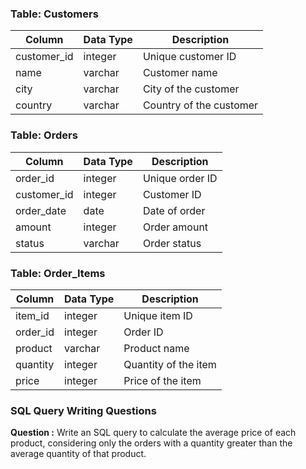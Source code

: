 ### Table: Customers

| Column | Data Type | Description |
| --- | --- | --- |
| customer_id | integer | Unique customer ID |
| name | varchar | Customer name |
| city | varchar | City of the customer |
| country | varchar | Country of the customer |

### Table: Orders

| Column | Data Type | Description |
| --- | --- | --- |
| order_id | integer | Unique order ID |
| customer_id | integer | Customer ID |
| order_date | date | Date of order |
| amount | integer | Order amount |
| status | varchar | Order status |

### Table: Order_Items

| Column | Data Type | Description |
| --- | --- | --- |
| item_id | integer | Unique item ID |
| order_id | integer | Order ID |
| product | varchar | Product name |
| quantity | integer | Quantity of the item |
| price | integer | Price of the item |

### **SQL Query Writing Questions**

**Question :**
Write an SQL query to calculate the average price of each product, considering only the orders with a quantity greater than the average quantity of that product.

